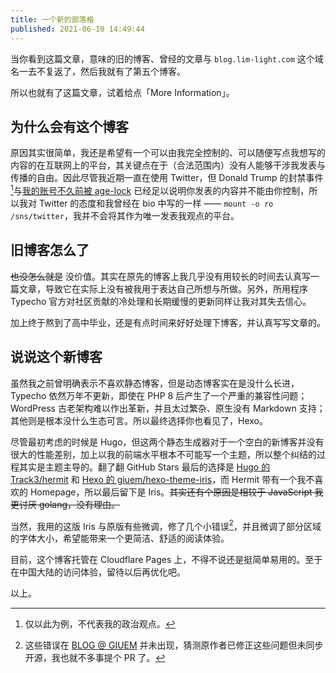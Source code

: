 ```yaml
---
title: 一个新的部落格
published: 2021-06-10 14:49:44
---
```


当你看到这篇文章，意味的旧的博客、曾经的文章与 `blog.lim-light.com` 这个域名一去不复返了，然后我就有了第五个博客。

<!-- more -->

所以也就有了这篇文章，试着给点「More Information」。

## 为什么会有这个博客

原因其实很简单，我还是希望有一个可以由我完全控制的、可以随便写点我想写的内容的在互联网上的平台，其关键点在于（合法范围内）没有人能够干涉我发表与传播的自由。因此尽管我近期一直在使用 Twitter，但 Donald Trump 的封禁事件[^1]与[我的账号不久前被 age-lock](https://twitter.com/idawnlight/status/1376548318763905024) 已经足以说明你发表的内容并不能由你控制，所以我对 Twitter 的态度和我曾经在 bio 中写的一样 —— `mount -o ro /sns/twitter`，我并不会将其作为唯一发表我观点的平台。

## 旧博客怎么了

~~也没怎么就是~~ 没价值。其实在原先的博客上我几乎没有用较长的时间去认真写一篇文章，导致它在实际上没有被我用于表达自己所想与所做。另外，所用程序 Typecho 官方对社区贡献的冷处理和长期缓慢的更新同样让我对其失去信心。

加上终于熬到了高中毕业，还是有点时间来好好处理下博客，并认真写写文章的。

## 说说这个新博客

虽然我之前曾明确表示不喜欢静态博客，但是动态博客实在是没什么长进，Typecho 依然万年不更新，即使在 PHP 8 后产生了一个严重的兼容性问题；WordPress 古老架构难以作出革新，并且太过繁杂、原生没有 Markdown 支持；其他则是根本没什么生态可言。所以最终选择你也看见了，Hexo。

尽管最初考虑的时候是 Hugo，但这两个静态生成器对于一个空白的新博客并没有很大的性能差别，加上以我的前端水平根本不可能写一个主题，所以整个纠结的过程其实是主题主导的。翻了翻 GitHub Stars 最后的选择是 [Hugo 的 Track3/hermit](https://github.com/Track3/hermit) 和 [Hexo 的 giuem/hexo-theme-iris](https://github.com/giuem/hexo-theme-iris)，而 Hermit 带有一个我不喜欢的 Homepage，所以最后留下是 Iris。~~其实还有个原因是相较于 JavaScript 我更讨厌 golang，没有理由。~~

当然，我用的这版 Iris 与原版有些微调，修了几个小错误[^2]，并且微调了部分区域的字体大小，希望能带来一个更简洁、舒适的阅读体验。

目前，这个博客托管在 Cloudflare Pages 上，不得不说还是挺简单易用的。至于在中国大陆的访问体验，留待以后再优化吧。

以上。

[^1]: 仅以此为例，不代表我的政治观点。
[^2]: 这些错误在 [BLOG @ GIUEM](https://www.giuem.com/) 并未出现，猜测原作者已修正这些问题但未同步开源，我也就不多事提个 PR 了。